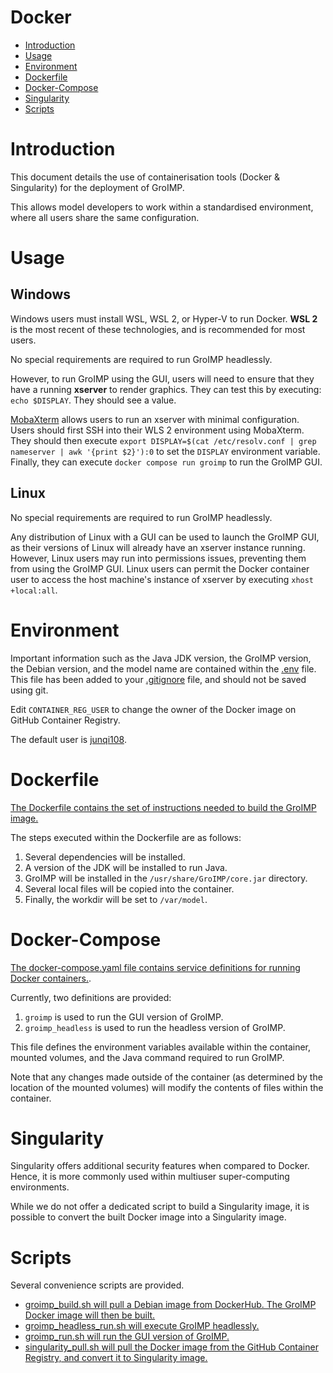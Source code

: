 # Docker

* [Introduction](#introduction) 
* [Usage](#usage) 
* [Environment](#environment) 
* [Dockerfile](#dockerfile) 
* [Docker-Compose](#docker-compose) 
* [Singularity](#singularity) 
* [Scripts](#scripts) 

# Introduction

This document details the use of containerisation tools (Docker & Singularity) for the deployment of GroIMP. 

This allows model developers to work within a standardised environment, where all users share the same configuration.

# Usage

## Windows

Windows users must install WSL, WSL 2, or Hyper-V to run Docker. **WSL 2** is the most recent of these technologies, and is recommended for most users.

No special requirements are required to run GroIMP headlessly. 

However, to run GroIMP using the GUI, users will need to ensure that they have a running **xserver** to render graphics. They can test this by executing: `echo $DISPLAY`. They should see a value. 

[MobaXterm](https://mobaxterm.mobatek.net/download.html) allows users to run an xserver with minimal configuration. Users should first SSH into their WLS 2 environment using MobaXterm. They should then execute `export DISPLAY=$(cat /etc/resolv.conf | grep nameserver | awk '{print $2}'):0` to set the `DISPLAY` environment variable. Finally, they can execute `docker compose run groimp` to run the GroIMP GUI.

## Linux

No special requirements are required to run GroIMP headlessly. 

Any distribution of Linux with a GUI can be used to launch the GroIMP GUI, as their versions of Linux will already have an xserver instance running. However, Linux users may run into permissions issues, preventing them from using the GroIMP GUI. Linux users can permit the Docker container user to access the host machine's instance of xserver by executing `xhost +local:all`. 

# Environment

Important information such as the Java JDK version, the GroIMP version, the Debian version, and the model name are contained within the [.env](../.env) file. This file has been added to your [.gitignore](../.gitignore) file, and should not be saved using git.

Edit `CONTAINER_REG_USER` to change the owner of the Docker image on GitHub Container Registry.

The default user is [junqi108](https://github.com/junqi108).

# Dockerfile

[The Dockerfile contains the set of instructions needed to build the GroIMP image.](../services/groimp/Dockerfile)

The steps executed within the Dockerfile are as follows:

1. Several dependencies will be installed.
2. A version of the JDK will be installed to run Java.
3. GroIMP will be installed in the `/usr/share/GroIMP/core.jar` directory.
4. Several local files will be copied into the container.
5. Finally, the workdir will be set to `/var/model`.

# Docker-Compose

[The docker-compose.yaml file contains service definitions for running Docker containers.](../docker-compose.yaml).

Currently, two definitions are provided: 

1. `groimp` is used to run the GUI version of GroIMP.
2. `groimp_headless` is used to run the headless version of GroIMP.

This file defines the environment variables available within the container, mounted volumes, and the Java command required to run GroIMP.

Note that any changes made outside of the container (as determined by the location of the mounted volumes) will modify the contents of files within the container.

# Singularity

Singularity offers additional security features when compared to Docker. Hence, it is more commonly used within multiuser super-computing environments.

While we do not offer a dedicated script to build a Singularity image, it is possible to convert the built Docker image into a Singularity image.

# Scripts

Several convenience scripts are provided. 

* [groimp_build.sh will pull a Debian image from DockerHub. The GroIMP Docker image will then be built.](../groimp_build.sh)
* [groimp_headless_run.sh will execute GroIMP headlessly.](../groimp_headless_run.sh)
* [groimp_run.sh will run the GUI version of GroIMP.](../groimp_run.sh)
* [singularity_pull.sh will pull the Docker image from the GitHub Container Registry, and convert it to Singularity image.](../singularity_pull.sh)
